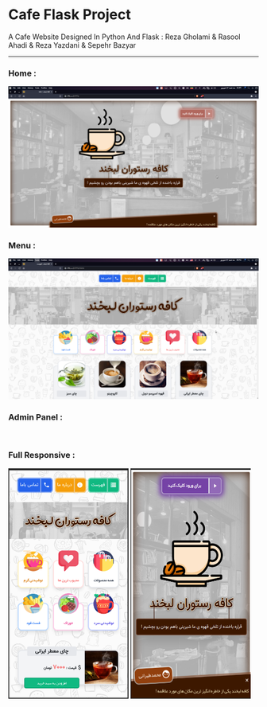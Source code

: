 # Cafe Flask Project

A Cafe Website Designed In Python And Flask : Reza Gholami &amp; Rasool Ahadi &amp; Reza Yazdani &amp; Sepehr Bazyar
<br><hr>
### Home :
<img src="./.temp/home.png" alt="">
<br>

### Menu :
<img src="./.temp/menu.png" alt="">
<br>

### Admin Panel :
<img src="./.temp/cashier.gif" alt="">
<br>  

### Full Responsive :
<p>
<img src="./.temp/responsive_menu.png" alt="" style="width:48%">
<img src="./.temp/responsive_home.png" alt="" style="width:48%">
</p>